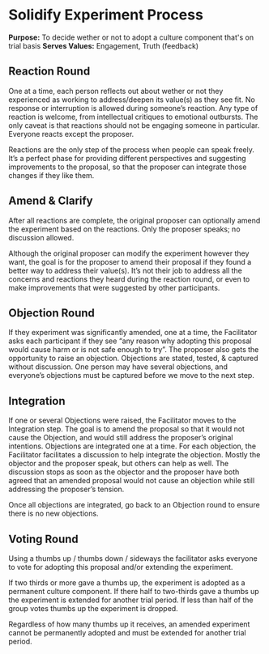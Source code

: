 # Solidify Experiment Process

**Purpose:** To decide wether or not to adopt a culture component that's on trial basis
**Serves Values:** Engagement, Truth (feedback)

## Reaction Round

One at a time, each person reflects out about wether or not they experienced as working to address/deepen its value(s) as they see fit. No response or interruption is allowed during someone’s reaction. Any type of reaction is welcome, from intellectual critiques to emotional outbursts. The only caveat is that reactions should not be engaging someone in particular. Everyone reacts except the proposer.

Reactions are the only step of the process when people can speak freely. It’s a perfect phase for providing different perspectives and suggesting improvements to the proposal, so that the proposer can integrate those changes if they like them.

## Amend & Clarify

After all reactions are complete, the original proposer can optionally amend the experiment based on the reactions. Only the proposer speaks; no discussion allowed.

Although the original proposer can modify the experiment however they want, the goal is for the proposer to amend their proposal if they found a better way to address their value(s). It’s not their job to address all the concerns and reactions they heard during the reaction round, or even to make improvements that were suggested by other participants.

## Objection Round

If they experiment was significantly amended, one at a time, the Facilitator asks each participant if they see “any reason why adopting this proposal would cause harm or is not safe enough to try”. The proposer also gets the opportunity to raise an objection. Objections are stated, tested, & captured without discussion. One person may have several objections, and everyone’s objections must be captured before we move to the next step.

## Integration

If one or several Objections were raised, the Facilitator moves to the Integration step. The goal is to amend the proposal so that it would not cause the Objection, and would still address the proposer’s original intentions. Objections are integrated one at a time. For each objection, the Facilitator facilitates a discussion to help integrate the objection. Mostly the objector and the proposer speak, but others can help as well. The discussion stops as soon as the objector and the proposer have both agreed that an amended proposal would not cause an objection while still addressing the proposer’s tension.

Once all objections are integrated, go back to an Objection round to ensure there is no new objections.

## Voting Round

Using a thumbs up / thumbs down / sideways the facilitator asks everyone to vote for adopting this proposal and/or extending the experiment.

If two thirds or more gave a thumbs up, the experiment is adopted as a permanent culture component. If there half to two-thirds gave a thumbs up the experiment is extended for another trial period. If less than half of the group votes thumbs up the experiment is dropped.

Regardless of how many thumbs up it receives, an amended experiment cannot be permanently adopted and must be extended for another trial period. 
